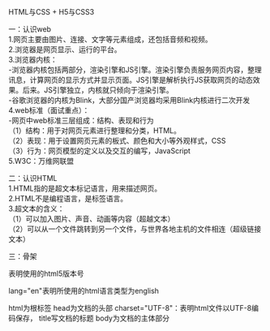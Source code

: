 HTML与CSS + H5与CSS3    
  
一：认识web  
1.网页主要由图片、连接、文字等元素组成，还包括音频和视频。  
2.浏览器是网页显示、运行的平台。  
3.浏览器内核：  
-浏览器内核包括两部分，渲染引擎和JS引擎。渲染引擎负责服务网页内容，整理讯息，计算网页的显示方式并显示页面。JS引擎是解析执行JS获取网页的动态效果。后来。JS引擎独立，内核就只倾向于渲染引擎。  
-谷歌浏览器的内核为Blink，大部分国产浏览器均采用Blink内核进行二次开发  
4.web标准（面试重点）：  
-网页中web标准三层组成：结构、表现和行为  
（1）结构：用于对网页元素进行整理和分类，HTML。  
（2）表现：用于设置网页元素的板式、颜色和大小等外观样式，CSS  
（3）行为：网页模型的定义以及交互的编写，JavaScript  
5.W3C：万维网联盟  
  
二：认识HTML  
1.HTML指的是超文本标记语言，用来描述网页。  
2.HTML不是编程语言，是标签语言。  
3.超文本的含义：  
（1）可以加入图片、声音、动画等内容（超越文本）  
（2）可以从一个文件跳转到另一个文件，与世界各地主机的文件相连（超级链接文本）  

三：骨架  
<!DOCTYPE html>表明使用的html5版本号
<!DOCTYPE html>
 lang="en"表明所使用的html语言类型为english
<html lang="en">
    html为根标签
     head为文档的头部
<head>
    charset="UTF-8"：表明html文件以UTF-8编码保存，
    <meta charset="UTF-8">
    <meta name="viewport" content="width=device-width, initial-scale=1.0">
     title写文档的标题
    <title>Document</title>
</head>
<body>
    body为文档的主体部分
</body>
</html>
